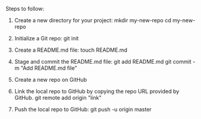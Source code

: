 Steps to follow:

1. Create a new directory for your project:
   mkdir my-new-repo
   cd my-new-repo

2. Initialize a Git repo:
   git init

3. Create a README.md file:
   touch README.md

4. Stage and commit the README.md file:
   git add README.md
   git commit -m "Add README.md file"

5. Create a new repo on GitHub

6. Link the local repo to GitHub by copying the repo URL provided by GitHub.
   git remote add origin "link"

8. Push the local repo to GitHub:
   git push -u origin master
